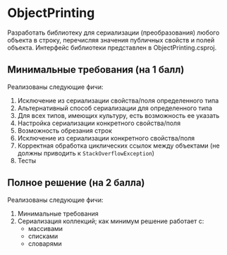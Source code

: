 # ObjectPrinting

Разработать библиотеку для сериализации (преобразования) любого объекта в строку, перечисляя значения публичных свойств и полей объекта. Интерфейс библиотеки представлен в ObjectPrinting.csproj.

## Минимальные требования (на 1 балл)
Реализованы следующие фичи:
1. Исключение из сериализации свойства/поля определенного типа
2. Альтернативный способ сериализации для определенного типа
3. Для всех типов, имеющих культуру, есть возможность ее указать
4. Настройка сериализации конкретного свойства/поля
5. Возможность обрезания строк
6. Исключение из сериализации конкретного свойства/поля
7. Корректная обработка циклических ссылок между объектами (не должны приводить к `StackOverflowException`)
8. Тесты

## Полное решение (на 2 балла)
Реализованы следующие фичи:
1. Минимальные требования
2. Сериализация коллекций; как минимум решение работает с:
	- массивами
	- списками
	- словарями